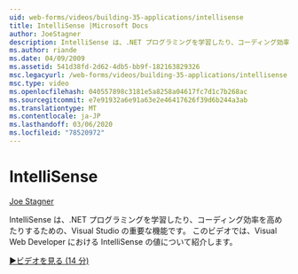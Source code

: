 ```yaml
---
uid: web-forms/videos/building-35-applications/intellisense
title: IntelliSense |Microsoft Docs
author: JoeStagner
description: IntelliSense は、.NET プログラミングを学習したり、コーディング効率を高めたりするための、Visual Studio の重要な機能です。 次のビデオで紹介します...
ms.author: riande
ms.date: 04/09/2009
ms.assetid: 541d38fd-2d62-4db5-bb9f-182163829326
msc.legacyurl: /web-forms/videos/building-35-applications/intellisense
msc.type: video
ms.openlocfilehash: 040557898c3181e5a8258a04617fc7d1c7b268ac
ms.sourcegitcommit: e7e91932a6e91a63e2e46417626f39d6b244a3ab
ms.translationtype: MT
ms.contentlocale: ja-JP
ms.lasthandoff: 03/06/2020
ms.locfileid: "78520972"
---
```

# <a name="intellisense"></a>IntelliSense

[Joe Stagner](https://github.com/JoeStagner)

IntelliSense は、.NET プログラミングを学習したり、コーディング効率を高めたりするための、Visual Studio の重要な機能です。 このビデオでは、Visual Web Developer における IntelliSense の値について紹介します。

[&#9654;ビデオを見る (14 分)](https://channel9.msdn.com/Blogs/ASP-NET-Site-Videos/intellisense)
